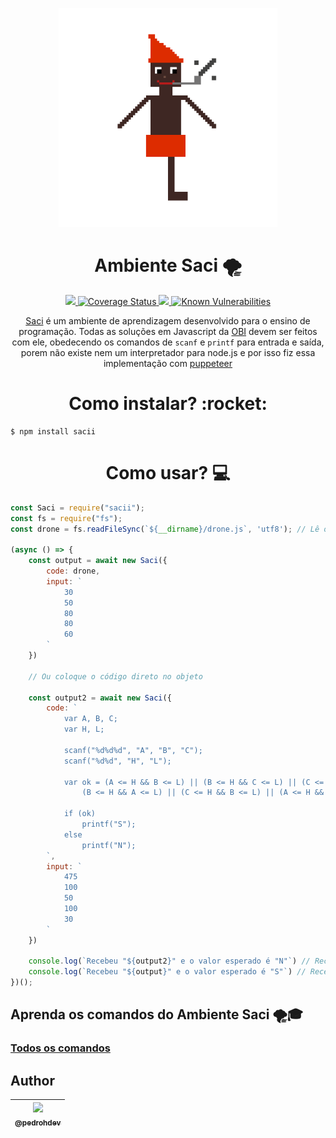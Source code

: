 <p align="center">
  <img width="350" src="content/logo.gif">
</p>

<h1 align="center">Ambiente Saci 🌪️</h1>

<p align="center">
  <a href="https://travis-ci.com/PedroHdev/saci/">
    <img src="https://travis-ci.com/PedroHdev/saci/.svg?branch=master">
  </a>
  <a href='https://coveralls.io/github/PedroHdev/saci/'>
    <img src='https://coveralls.io/repos/github/PedroHdev/saci/badge.svg' alt='Coverage Status' />
  </a>
  <a href="https://www.npmjs.com/package/saci">
    <img src="https://badge.fury.io/js/saci.svg">
  </a>
  <a href="https://snyk.io/test/github/PedroHdev/saci/">
  <img src="https://snyk.io/test/github/PedroHdev/saci/badge.svg" alt="Known Vulnerabilities" data-canonical-src="https://snyk.io/test/github/filipedeschamps/rss-feed-emitter" style="max-width:100%;">
  </a>
</p>
<p align="center">
 <a href="https://olimpiada.ic.unicamp.br/saci/cursos/intro_js/1/">Saci</a> é um ambiente de aprendizagem desenvolvido para o ensino de programação. Todas as soluções em Javascript da <a href="https://olimpiada.ic.unicamp.br/">OBI</a> devem ser feitos com ele, obedecendo os comandos de <code>scanf</code> e <code>printf</code> para entrada e saída, porem não existe nem um interpretador para node.js e por isso fiz essa implementação com <a href="https://www.npmjs.com/package/puppeteer">puppeteer</a>
</p>



<h1 align="center">Como instalar? :rocket:</h1>

```
$ npm install sacii
```

<h1 align="center">Como usar? 💻</h1>


```js
const Saci = require("sacii");
const fs = require("fs");
const drone = fs.readFileSync(`${__dirname}/drone.js`, 'utf8'); // Lê o exercício, é necessário o 'utf8'

(async () => {
    const output = await new Saci({
        code: drone,
        input: `
            30
            50
            80
            80
            60    
        `
    })
    
    // Ou coloque o código direto no objeto
    
    const output2 = await new Saci({
        code: `
            var A, B, C;
            var H, L;
            
            scanf("%d%d%d", "A", "B", "C");
            scanf("%d%d", "H", "L");
            
            var ok = (A <= H && B <= L) || (B <= H && C <= L) || (C <= H && A <= L) ||
                (B <= H && A <= L) || (C <= H && B <= L) || (A <= H && C <= L);
            
            if (ok)
                printf("S");
            else
                printf("N");
        `,
        input: `
            475
            100
            50
            100
            30
        `
    })

    console.log(`Recebeu "${output2}" e o valor esperado é "N"`) // Recebeu "N" e o valor esperado é "N"
    console.log(`Recebeu "${output}" e o valor esperado é "S"`) // Recebeu "S" e o valor esperado é "S"
})();
```

## Aprenda os comandos do Ambiente Saci 🌪️🎓

### [Todos os comandos](https://olimpiada.ic.unicamp.br/saci/cursos/intro_js/)

## Author

| [<img src="https://avatars.githubusercontent.com/u/64736691?v=4" width="155"><br><sub>@pedrohdev</sub>](https://github.com/pedrohdev) |
| :---: |
